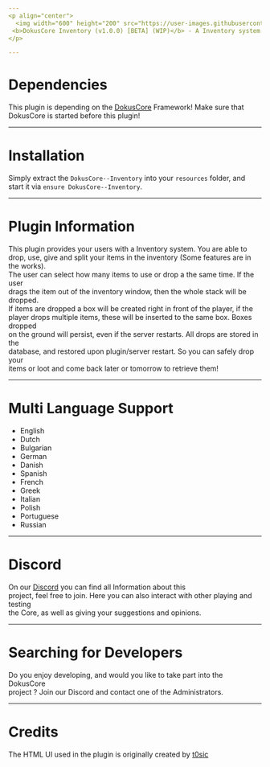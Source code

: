 ```yaml
---
<p align="center">
  <img width="600" height="200" src="https://user-images.githubusercontent.com/49053928/111937011-2e9b8080-8ac7-11eb-914a-a0d94380d611.gif"><br>
 <b>DokusCore Inventory (v1.0.0) [BETA] (WIP)</b> - A Inventory system for DokusCore!.
</p>

---
```

# Dependencies
This plugin is depending on the [DokusCore](https://github.com/dokucore) Framework!
Make sure that DokusCore is started before this plugin!

---
# Installation
Simply extract the `DokusCore--Inventory` into your `resources` folder, and <br>
start it via `ensure DokusCore--Inventory`.

---
# Plugin Information
This plugin provides your users with a Inventory system. You are able to <br>
drop, use, give and split your items in the inventory (Some features are in the works). <br>
The user can select how many items to use or drop a the same time. If the user <br>
drags the item out of the inventory window, then the whole stack will be dropped. <br>
If items are dropped a box will be created right in front of the player, if the <br>
player drops multiple items, these will be inserted to the same box. Boxes dropped <br>
on the ground will persist, even if the server restarts. All drops are stored in the <br>
database, and restored upon plugin/server restart. So you can safely drop your <br>
items or loot and come back later or tomorrow to retrieve them! <br>

---
# Multi Language Support
  - English
  - Dutch
  - Bulgarian
  - German
  - Danish
  - Spanish
  - French
  - Greek
  - Italian
  - Polish
  - Portuguese
  - Russian

---
# Discord
On our [Discord](https://discord.io/StageCoach) you can find all Information about this<br>
project, feel free to join. Here you can also interact with other playing and testing<br>
the Core, as well as giving your suggestions and opinions.

---
# Searching for Developers
Do you enjoy developing, and would you like to take part into the DokusCore<br>
project ? Join our Discord and contact one of the Administrators.

---
# Credits
The HTML UI used in the plugin is originally created by [t0sic](https://github.com/t0sic/t0sic_inventoryui)
